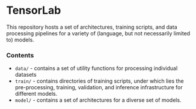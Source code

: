 # TensorLab

This repository hosts a set of architectures, training scripts, and data processing pipelines for a variety of (language, but not necessarily limited to) models.

### Contents

- `data/` - contains a set of utility functions for processing individual datasets
- `train/` - contains directories of training scripts, under which lies the pre-processing, training, validation, and inference infrastructure for different models.
- `model/` - contains a set of architectures for a diverse set of models.

